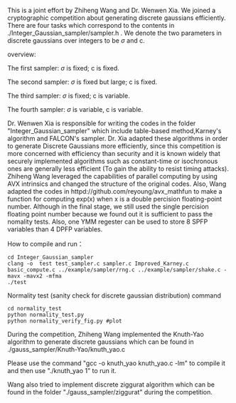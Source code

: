 This is a joint effort by Zhiheng Wang and Dr. Wenwen Xia.
We joined a cryptographic competition about generating discrete gaussians efficiently.
There are four tasks which correspond to the contents in ./Integer_Gaussian_sampler/sampler.h .
We denote the two parameters in discrete gaussians over integers to be $\sigma$ and c.

overview:

The first sampler: $\sigma$ is fixed; c is fixed.

The second sampler: $\sigma$ is fixed but large; c is fixed.

The third sampler: $\sigma$ is fixed; c is variable.

The fourth sampler: $\sigma$ is variable, c is variable.


Dr. Wenwen Xia is responsible for writing the codes in the folder "Integer_Gaussian_sampler" which include table-based method,Karney's algorithm and FALCON's sampler. Dr. Xia adapted these algorithms in order to generate Discrete Gaussians more efficiently, since this competition is more concerned with efficiency than security and it is known widely that securely implemented algorithms such as constant-time or isochronous ones are generally less efficient (To gain the ability to resist timing attacks). Zhiheng Wang leveraged the capabilities of parallel computing by using AVX intrinsics and changed the structure of the original codes. Also, Wang adapted the codes in httpd://github.com/reyoung/avx_mathfun to make a function for computing exp(x) when x is a double percision floating-point number. Although in the final stage, we still used the single percision floating point number because we found out it is sufficient to pass the nomality tests. Also, one YMM regester can be used to store 8 SPFP variables than 4 DPFP variables.

How to compile and run：

```
cd Integer_Gaussian_sampler
clang -o  test test_sampler.c sampler.c Improved_Karney.c  basic_compute.c ../example/sampler/rng.c ../example/sampler/shake.c -mavx -mavx2 -mfma
./test
```


Normality test (sanity check for discrete gaussian distribution) command
```
cd normality_test
python normality_test.py
python normality_verify_fig.py #plot 
```

During the competition, Zhiheng Wang implemented the Knuth-Yao algorithm to generate discrete gaussians which can be found in ./gauss_sampler/Knuth-Yao/knuth_yao.c

Please use the command "gcc -o knuth_yao knuth_yao.c -lm" to compile it and then use "./knuth_yao 1" to run it.

Wang also tried to implement discrete ziggurat algorithm which can be found in the folder "./gauss_sampler/ziggurat" during the competition.